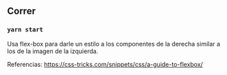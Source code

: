 ## Correr

### `yarn start`


Usa flex-box para darle un estilo a los componentes de la derecha similar a los de la imagen de la izquierda.

Referencias: https://css-tricks.com/snippets/css/a-guide-to-flexbox/
